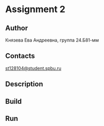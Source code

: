 # Assignment 2
## Author
Князева Ева Андреевна, группа 24.Б81-мм
## Contacts
st128104@student.spbu.ru
## Description

## Build

## Run

